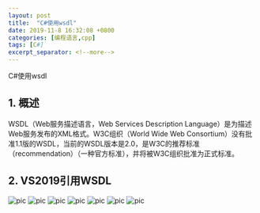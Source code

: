 ```yaml
---
layout: post
title:  "C#使用wsdl"
date: 2019-11-8 16:32:08 +0800
categories: [编程语言,cpp]
tags: [C#]
excerpt_separator: <!--more-->
---
```

C#使用wsdl
<!--more-->

## 1. 概述

WSDL（Web服务描述语言，Web Services Description Language）是为描述Web服务发布的XML格式。W3C组织（World Wide Web Consortium）没有批准1.1版的WSDL，当前的WSDL版本是2.0，是W3C的推荐标准（recommendation）（一种官方标准），并将被W3C组织批准为正式标准。

## 2. VS2019引用WSDL

![pic](/images/微信截图_20191108165113.png)
![pic](/images/微信截图_20191108165202.png)
![pic](/images/微信截图_20191108165359.png)
![pic](/images/微信截图_20191108165836.png)
![pic](/images/微信截图_20191108165841.png)
![pic](/images/微信截图_20191108165847.png)
![pic](/images/微信截图_20191108170025.png)

